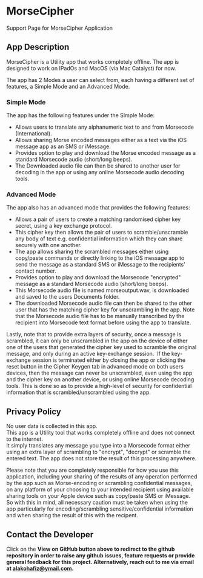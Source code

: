 # MorseCipher
Support Page for MorseCipher Application

## App Description 
MorseCipher is a Utility app that works completely offline. The app is designed to work on IPadOs and MacOS (via Mac Catalyst) for now.

The app has 2 Modes a user can select from, each having a different set of features, a Simple Mode and an Advanced Mode.

### Simple Mode
The app has the following features under the SImple Mode:
* Allows users to translate any alphanumeric text to and from Morsecode (International).
* Allows sharing Morse encoded messages either as a text via the iOS message app as an SMS or iMessage.
* Provides option to play and download the Morse encoded message as a standard Morsecode audio (short/long beeps).
* The Downloaded audio file can then be shared to another user for decoding in the app or using any online Morsecode audio decoding tools. 

### Advanced Mode
The app also has an advanced mode that provides the following features:
* Allows a pair of users to create a matching randomised cipher key secret, using a key exchange protocol.
* This cipher key then allows the pair of users to scramble/unscramble any body of text e.g. confidential information which they can share securely with one another.
* The app allows sharing the scrambled messages either using copy/paste commands or directly linking to the iOS message app to send the message as a standard SMS or iMessage to the recipients’ contact number.
* Provides option to play and download the Morsecode "encrypted" message as a standard Morsecode audio (short/long beeps).
* This Morsecode audio file is named morseoutput.wav, is downloaded and saved to the users Documents folder.
* The downloaded Morsecode audio file can then be shared to the other user that has the matching cipher key for unscrambling in the app. Note that the Morsecode audio file has to be manually transcribed by the recipient into Morsecode text format before using the app to translate. 

Lastly, note that to provide extra layers of security, once a message is scrambled, it can only be unscrambled in the app on the device of either one of the users that generated the cipher key used to scramble the original message, and only during an active key-exchange session. 
If the key-exchange session is terminated either by closing the app or clicking the reset button in the Cipher Keygen tab in advanced mode on both users devices, then the message can never be unscrambled, even using the app and the cipher key on another device, or using online Morsecode decoding tools.
This is done so as to provide a high-level of security for confidential information that is scrambled/unscrambled using the app.

## Privacy Policy
No user data is collected in this app.  
This app is a Utility tool that works completely offline and does not connect to the internet.  
It simply translates any message you type into a Morsecode format either using an extra layer of scrambling to "encrypt", "decrypt" or scramble the entered text. The app does not store the result of this processing anywhere.  

Please note that you are completely responsible for how you use this application, including your sharing of the results of any operation performed by the app such as Morse-encoding or scrambling confidential messages, on any platform of your choosing to your intended recipient using available sharing tools on your Apple device such as copy/paste SMS or iMessage.  
So with this in mind, all necessary caution must be taken when using the app particularly for encoding/scrambling sensitive/confidential information and when sharing the result of this with the recipent.

## Contact the Developer
Click on the <strong>View on GitHub<strong> button above to redirect to the github repository in order to raise any github issues, feature requests or provide general feedback for this project. Alternatively, reach out to me via email at <alakohafiz@ymail.com>.
